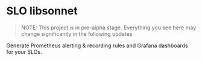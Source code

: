 # SLO libsonnet

>NOTE: This project is in pre-alpha stage. Everything you see here may change significantly in the following updates

Generate Prometheus alerting & recording rules and Grafana dashboards for your SLOs.
